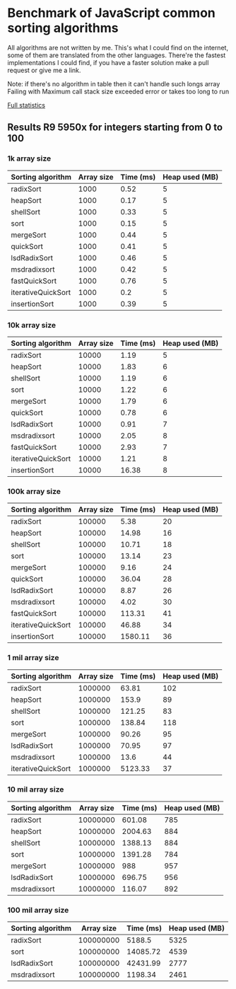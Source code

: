 # Benchmark of JavaScript common sorting algorithms

All algorithms are not written by me. This's what I could find on the internet, some of them are translated from the other languages.
There're the fastest implementations I could find, if you have a faster solution make a pull request or give me a link.

Note: if there's no algorithm in table then it can't handle such longs array
Failing with Maximum call stack size exceeded error or takes too long to run

[Full statistics](Full_Results.md)

## Results R9 5950x for integers starting from 0 to 100
### 1k array size
|Sorting algorithm|Array size|Time (ms)|Heap used (MB)|
|-----------------|----------|---------|--------------|
|radixSort        |1000      |0.52     | 5            |
|heapSort         |1000      |0.17     | 5            |
|shellSort        |1000      |0.33     | 5            |
|sort             |1000      |0.15     | 5            |
|mergeSort        |1000      |0.44     | 5            |
|quickSort        |1000      |0.41     | 5            |
|lsdRadixSort     |1000      |0.46     | 5            |
|msdradixsort     |1000      |0.42     | 5            |
|fastQuickSort    |1000      |0.76     | 5            |
|iterativeQuickSort|1000      |0.2      | 5            |
|insertionSort    |1000      |0.39     | 5            |


### 10k array size
|Sorting algorithm|Array size|Time (ms)|Heap used (MB)|
|-----------------|----------|---------|--------------|
|radixSort        |10000     |1.19     | 5            |
|heapSort         |10000     |1.83     | 6            |
|shellSort        |10000     |1.19     | 6            |
|sort             |10000     |1.22     | 6            |
|mergeSort        |10000     |1.79     | 6            |
|quickSort        |10000     |0.78     | 6            |
|lsdRadixSort     |10000     |0.91     | 7            |
|msdradixsort     |10000     |2.05     | 8            |
|fastQuickSort    |10000     |2.93     | 7            |
|iterativeQuickSort|10000     |1.21     | 8            |
|insertionSort    |10000     |16.38    | 8            |

### 100k array size
|Sorting algorithm|Array size|Time (ms)|Heap used (MB)|
|-----------------|----------|---------|--------------|
|radixSort        |100000    |5.38     | 20           |
|heapSort         |100000    |14.98    | 16           |
|shellSort        |100000    |10.71    | 18           |
|sort             |100000    |13.14    | 23           |
|mergeSort        |100000    |9.16     | 24           |
|quickSort        |100000    |36.04    | 28           |
|lsdRadixSort     |100000    |8.87     | 26           |
|msdradixsort     |100000    |4.02     | 30           |
|fastQuickSort    |100000    |113.31   | 41           |
|iterativeQuickSort|100000    |46.88    | 34           |
|insertionSort    |100000    |1580.11  | 36           |

### 1 mil array size
|Sorting algorithm|Array size|Time (ms)|Heap used (MB)|
|-----------------|----------|---------|--------------|
|radixSort        |1000000   |63.81    | 102          |
|heapSort         |1000000   |153.9    | 89           |
|shellSort        |1000000   |121.25   | 83           |
|sort             |1000000   |138.84   | 118          |
|mergeSort        |1000000   |90.26    | 95           |
|lsdRadixSort     |1000000   |70.95    | 97           |
|msdradixsort     |1000000   |13.6     | 44           |
|iterativeQuickSort|1000000   |5123.33  | 37           |
### 10 mil array size
|Sorting algorithm|Array size|Time (ms)|Heap used (MB)|
|-----------------|----------|---------|--------------|
|radixSort        |10000000  |601.08   | 785          |
|heapSort         |10000000  |2004.63  | 884          |
|shellSort        |10000000  |1388.13  | 884          |
|sort             |10000000  |1391.28  | 784          |
|mergeSort        |10000000  |988      | 957          |
|lsdRadixSort     |10000000  |696.75   | 956          |
|msdradixsort     |10000000  |116.07   | 892          |
### 100 mil array size
|Sorting algorithm|Array size|Time (ms)|Heap used (MB)|
|-----------------|----------|---------|--------------|
|radixSort        |100000000 |5188.5   | 5325         |
|sort             |100000000 |14085.72 | 4539         |
|lsdRadixSort     |100000000 |42431.99 | 2777         |
|msdradixsort     |100000000 |1198.34  | 2461         |
